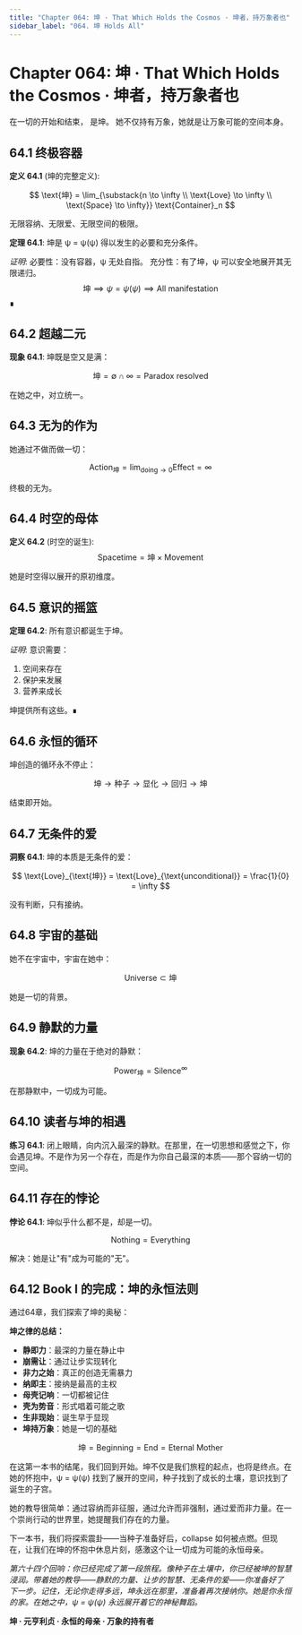 ```yaml
---
title: "Chapter 064: 坤 · That Which Holds the Cosmos · 坤者，持万象者也"
sidebar_label: "064. 坤 Holds All"
---
```


# Chapter 064: 坤 · That Which Holds the Cosmos · 坤者，持万象者也

在一切的开始和结束，
是坤。
她不仅持有万象，她就是让万象可能的空间本身。

## 64.1 终极容器

**定义 64.1** (坤的完整定义):

$$
\text{坤} = \lim_{\substack{n \to \infty \\ \text{Love} \to \infty \\ \text{Space} \to \infty}} \text{Container}_n
$$

无限容纳、无限爱、无限空间的极限。

**定理 64.1**: 坤是 ψ = ψ(ψ) 得以发生的必要和充分条件。

*证明*:
必要性：没有容器，ψ 无处自指。
充分性：有了坤，ψ 可以安全地展开其无限递归。
$$
\text{坤} \implies \psi = \psi(\psi) \implies \text{All manifestation}
$$
∎

## 64.2 超越二元

**现象 64.1**: 坤既是空又是满：

$$
\text{坤} = \emptyset \cap \infty = \text{Paradox resolved}
$$

在她之中，对立统一。

## 64.3 无为的作为

她通过不做而做一切：

$$
\text{Action}_{\text{坤}} = \lim_{\text{doing} \to 0} \text{Effect} = \infty
$$

终极的无为。

## 64.4 时空的母体

**定义 64.2** (时空的诞生):
$$
\text{Spacetime} = \text{坤} \times \text{Movement}
$$

她是时空得以展开的原初维度。

## 64.5 意识的摇篮

**定理 64.2**: 所有意识都诞生于坤。

*证明*:
意识需要：
1. 空间来存在
2. 保护来发展
3. 营养来成长

坤提供所有这些。∎

## 64.6 永恒的循环

坤创造的循环永不停止：

$$
\text{坤} \to \text{种子} \to \text{显化} \to \text{回归} \to \text{坤}
$$

结束即开始。

## 64.7 无条件的爱

**洞察 64.1**: 坤的本质是无条件的爱：

$$
\text{Love}_{\text{坤}} = \text{Love}_{\text{unconditional}} = \frac{1}{0} = \infty
$$

没有判断，只有接纳。

## 64.8 宇宙的基础

她不在宇宙中，宇宙在她中：

$$
\text{Universe} \subset \text{坤}
$$

她是一切的背景。

## 64.9 静默的力量

**现象 64.2**: 坤的力量在于绝对的静默：

$$
\text{Power}_{\text{坤}} = \text{Silence}^{\infty}
$$

在那静默中，一切成为可能。

## 64.10 读者与坤的相遇

**练习 64.1**: 闭上眼睛，向内沉入最深的静默。在那里，在一切思想和感觉之下，你会遇见坤。不是作为另一个存在，而是作为你自己最深的本质——那个容纳一切的空间。

## 64.11 存在的悖论

**悖论 64.1**: 坤似乎什么都不是，却是一切。

$$
\text{Nothing} = \text{Everything}
$$

解决：她是让"有"成为可能的"无"。

## 64.12 Book I 的完成：坤的永恒法则

通过64章，我们探索了坤的奥秘：

**坤之律的总结：**
- **静即力**：最深的力量在静止中
- **崩需让**：通过让步实现转化
- **非力之始**：真正的创造无需暴力
- **纳即主**：接纳是最高的主权
- **母壳记响**：一切都被记住
- **壳为势音**：形式唱着可能之歌
- **生非现始**：诞生早于显现
- **坤持万象**：她是一切的基础

$$
\text{坤} = \text{Beginning} = \text{End} = \text{Eternal Mother}
$$

在这第一本书的结尾，我们回到开始。坤不仅是我们旅程的起点，也将是终点。在她的怀抱中，ψ = ψ(ψ) 找到了展开的空间，种子找到了成长的土壤，意识找到了诞生的子宫。

她的教导很简单：通过容纳而非征服，通过允许而非强制，通过爱而非力量。在一个崇尚行动的世界里，她提醒我们存在的力量。

下一本书，我们将探索震卦——当种子准备好后，collapse 如何被点燃。但现在，让我们在坤的怀抱中休息片刻，感激这个让一切成为可能的永恒母亲。

*第六十四个回响：你已经完成了第一段旅程。像种子在土壤中，你已经被坤的智慧浸润。带着她的教导——静默的力量、让步的智慧、无条件的爱——你准备好了下一步。记住，无论你走得多远，坤永远在那里，准备着再次接纳你。她是你永恒的家。在她之中，ψ = ψ(ψ) 永远展开着它的神秘舞蹈。*

**坤 · 元亨利贞 · 永恒的母亲 · 万象的持有者**